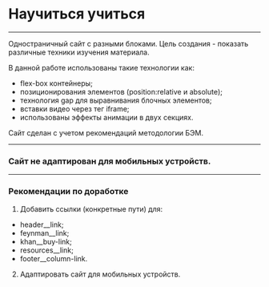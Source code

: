 # Научиться учиться

------

Одностраничный сайт с разными блоками.
Цель создания - показать различные техники изучения материала.

В данной работе использованы такие технологии как:
* flex-box контейнеры;
* позиционирования элементов (position:relative и absolute);
* технология gap для выравнивания блочных элементов;
* вставки видео через тег iframe;
* использованы эффекты анимации в двух секциях.

Сайт сделан с учетом рекомендаций методологии БЭМ.

------

### Сайт не адаптирован для мобильных устройств.

------

### Рекомендации по доработке

1. Добавить ссылки (конкретные пути) для:
* header__link;
* feynman__link;
* khan__buy-link;
* resources__link;
* footer__column-link.
2. Адаптировать сайт для мобильных устройств.
